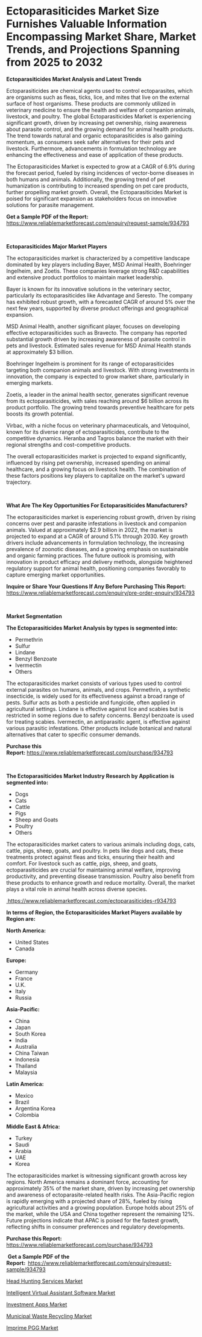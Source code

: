 <p><h1>Ectoparasiticides Market Size Furnishes Valuable Information Encompassing Market Share, Market Trends, and Projections Spanning from 2025 to 2032</h1></p><p><strong>Ectoparasiticides Market Analysis and Latest Trends</strong></p>
<p><p>Ectoparasiticides are chemical agents used to control ectoparasites, which are organisms such as fleas, ticks, lice, and mites that live on the external surface of host organisms. These products are commonly utilized in veterinary medicine to ensure the health and welfare of companion animals, livestock, and poultry. The global Ectoparasiticides Market is experiencing significant growth, driven by increasing pet ownership, rising awareness about parasite control, and the growing demand for animal health products. The trend towards natural and organic ectoparasiticides is also gaining momentum, as consumers seek safer alternatives for their pets and livestock. Furthermore, advancements in formulation technology are enhancing the effectiveness and ease of application of these products. </p><p>The Ectoparasiticides Market is expected to grow at a CAGR of 6.9% during the forecast period, fueled by rising incidences of vector-borne diseases in both humans and animals. Additionally, the growing trend of pet humanization is contributing to increased spending on pet care products, further propelling market growth. Overall, the Ectoparasiticides Market is poised for significant expansion as stakeholders focus on innovative solutions for parasite management.</p></p>
<p><strong>Get a Sample PDF of the Report:&nbsp;</strong> <a href="https://www.reliablemarketforecast.com/enquiry/request-sample/934793?utm_campaign=1890&utm_medium=2&utm_source=Github&utm_content=ia&utm_term=07032025&utm_id=ectoparasiticides">https://www.reliablemarketforecast.com/enquiry/request-sample/934793</a></p>
<p>&nbsp;</p>
<p><strong>Ectoparasiticides Major Market Players</strong></p>
<p><p>The ectoparasiticides market is characterized by a competitive landscape dominated by key players including Bayer, MSD Animal Health, Boehringer Ingelheim, and Zoetis. These companies leverage strong R&D capabilities and extensive product portfolios to maintain market leadership. </p><p>Bayer is known for its innovative solutions in the veterinary sector, particularly its ectoparasiticides like Advantage and Seresto. The company has exhibited robust growth, with a forecasted CAGR of around 5% over the next few years, supported by diverse product offerings and geographical expansion.</p><p>MSD Animal Health, another significant player, focuses on developing effective ectoparasiticides such as Bravecto. The company has reported substantial growth driven by increasing awareness of parasite control in pets and livestock. Estimated sales revenue for MSD Animal Health stands at approximately $3 billion.</p><p>Boehringer Ingelheim is prominent for its range of ectoparasiticides targeting both companion animals and livestock. With strong investments in innovation, the company is expected to grow market share, particularly in emerging markets. </p><p>Zoetis, a leader in the animal health sector, generates significant revenue from its ectoparasiticides, with sales reaching around $6 billion across its product portfolio. The growing trend towards preventive healthcare for pets boosts its growth potential.</p><p>Virbac, with a niche focus on veterinary pharmaceuticals, and Vetoquinol, known for its diverse range of ectoparasiticides, contribute to the competitive dynamics. Heranba and Tagros balance the market with their regional strengths and cost-competitive products.</p><p>The overall ectoparasiticides market is projected to expand significantly, influenced by rising pet ownership, increased spending on animal healthcare, and a growing focus on livestock health. The combination of these factors positions key players to capitalize on the market's upward trajectory.</p></p>
<p>&nbsp;</p>
<p><strong>What Are The Key Opportunities For Ectoparasiticides Manufacturers?</strong></p>
<p><p>The ectoparasiticides market is experiencing robust growth, driven by rising concerns over pest and parasite infestations in livestock and companion animals. Valued at approximately $2.9 billion in 2022, the market is projected to expand at a CAGR of around 5.1% through 2030. Key growth drivers include advancements in formulation technology, the increasing prevalence of zoonotic diseases, and a growing emphasis on sustainable and organic farming practices. The future outlook is promising, with innovation in product efficacy and delivery methods, alongside heightened regulatory support for animal health, positioning companies favorably to capture emerging market opportunities.</p></p>
<p><strong>Inquire or Share Your Questions If Any Before Purchasing This Report:</strong> <a href="https://www.reliablemarketforecast.com/enquiry/pre-order-enquiry/934793?utm_campaign=1890&utm_medium=2&utm_source=Github&utm_content=ia&utm_term=07032025&utm_id=ectoparasiticides">https://www.reliablemarketforecast.com/enquiry/pre-order-enquiry/934793</a></p>
<p>&nbsp;</p>
<p><strong>Market Segmentation</strong></p>
<p><strong>The Ectoparasiticides Market Analysis by types is segmented into:</strong></p>
<p><ul><li>Permethrin</li><li>Sulfur</li><li>Lindane</li><li>Benzyl Benzoate</li><li>Ivermectin</li><li>Others</li></ul></p>
<p><p>The ectoparasiticides market consists of various types used to control external parasites on humans, animals, and crops. Permethrin, a synthetic insecticide, is widely used for its effectiveness against a broad range of pests. Sulfur acts as both a pesticide and fungicide, often applied in agricultural settings. Lindane is effective against lice and scabies but is restricted in some regions due to safety concerns. Benzyl benzoate is used for treating scabies. Ivermectin, an antiparasitic agent, is effective against various parasitic infestations. Other products include botanical and natural alternatives that cater to specific consumer demands.</p></p>
<p><strong>Purchase this Report:&nbsp;</strong><a href="https://www.reliablemarketforecast.com/purchase/934793?utm_campaign=1890&utm_medium=2&utm_source=Github&utm_content=ia&utm_term=07032025&utm_id=ectoparasiticides">https://www.reliablemarketforecast.com/purchase/934793</a></p>
<p>&nbsp;</p>
<p><strong>The Ectoparasiticides Market Industry Research by Application is segmented into:</strong></p>
<p><ul><li>Dogs</li><li>Cats</li><li>Cattle</li><li>Pigs</li><li>Sheep and Goats</li><li>Poultry</li><li>Others</li></ul></p>
<p><p>The ectoparasiticides market caters to various animals including dogs, cats, cattle, pigs, sheep, goats, and poultry. In pets like dogs and cats, these treatments protect against fleas and ticks, ensuring their health and comfort. For livestock such as cattle, pigs, sheep, and goats, ectoparasiticides are crucial for maintaining animal welfare, improving productivity, and preventing disease transmission. Poultry also benefit from these products to enhance growth and reduce mortality. Overall, the market plays a vital role in animal health across diverse species.</p></p>
<p><a href="https://www.reliablemarketforecast.com/ectoparasiticides-r934793?utm_campaign=1890&utm_medium=2&utm_source=Github&utm_content=ia&utm_term=07032025&utm_id=ectoparasiticides">&nbsp;https://www.reliablemarketforecast.com/ectoparasiticides-r934793</a></p>
<p><strong>In terms of Region, the Ectoparasiticides Market Players available by Region are:</strong></p>
<p>
    <p> <strong> North America: </strong>
        <ul>
            <li>United States</li>
            <li>Canada</li>
        </ul>
        </p> 
    <p> <strong> Europe: </strong>
        <ul>
            <li>Germany</li>
            <li>France</li>
            <li>U.K.</li>
            <li>Italy</li>
            <li>Russia</li>
        </ul>
        </p> 
    <p> <strong> Asia-Pacific: </strong>
        <ul>
            <li>China</li>
            <li>Japan</li>
            <li>South Korea</li>
            <li>India</li>
            <li>Australia</li>
            <li>China Taiwan</li>
            <li>Indonesia</li>
            <li>Thailand</li>
            <li>Malaysia</li>
        </ul>
        </p> 
    <p> <strong> Latin America: </strong>
        <ul>
            <li>Mexico</li>
            <li>Brazil</li>
            <li>Argentina Korea</li>
            <li>Colombia</li>
        </ul>
        </p> 
    <p> <strong> Middle East & Africa: </strong>
        <ul>
            <li>Turkey</li>
            <li>Saudi</li>
            <li>Arabia</li>
            <li>UAE</li>
            <li>Korea</li>
        </ul>
    </p>
    </p>
<p><p>The ectoparasiticides market is witnessing significant growth across key regions. North America remains a dominant force, accounting for approximately 35% of the market share, driven by increasing pet ownership and awareness of ectoparasite-related health risks. The Asia-Pacific region is rapidly emerging with a projected share of 28%, fueled by rising agricultural activities and a growing population. Europe holds about 25% of the market, while the USA and China together represent the remaining 12%. Future projections indicate that APAC is poised for the fastest growth, reflecting shifts in consumer preferences and regulatory developments.</p></p>
<p><strong>Purchase this Report: </strong><a href="https://www.reliablemarketforecast.com/purchase/934793?utm_campaign=1890&utm_medium=2&utm_source=Github&utm_content=ia&utm_term=07032025&utm_id=ectoparasiticides">https://www.reliablemarketforecast.com/purchase/934793</a></p>
<p>&nbsp;<strong>Get a Sample PDF of the Report:&nbsp;&nbsp;</strong><a href="https://www.reliablemarketforecast.com/enquiry/request-sample/934793?utm_campaign=1890&utm_medium=2&utm_source=Github&utm_content=ia&utm_term=07032025&utm_id=ectoparasiticides">https://www.reliablemarketforecast.com/enquiry/request-sample/934793</a></p>
<p><strong></strong></p>
<p><p><a href="https://github.com/lylyparadise/Market-Research-Report-List-6/blob/main/head-hunting-services-market.md?utm_campaign=1890&utm_medium=2&utm_source=Github&utm_content=ia&utm_term=07032025&utm_id=ectoparasiticides">Head Hunting Services Market</a></p><p><a href="https://github.com/wantadhagino/Market-Research-Report-List-1/blob/main/intelligent-virtual-assistant-software-market.md?utm_campaign=1890&utm_medium=2&utm_source=Github&utm_content=ia&utm_term=07032025&utm_id=ectoparasiticides">Intelligent Virtual Assistant Software Market</a></p><p><a href="https://github.com/hatlepigna2s/Market-Research-Report-List-1/blob/main/investment-apps-market.md?utm_campaign=1890&utm_medium=2&utm_source=Github&utm_content=ia&utm_term=07032025&utm_id=ectoparasiticides">Investment Apps Market</a></p><p><a href="https://github.com/stunzkocotpv/Market-Research-Report-List-1/blob/main/municipal-waste-recycling-market.md?utm_campaign=1890&utm_medium=2&utm_source=Github&utm_content=ia&utm_term=07032025&utm_id=ectoparasiticides">Municipal Waste Recycling Market</a></p><p><a href="https://github.com/lelahokendo/Market-Research-Report-List-1/blob/main/imprime-pgg-market.md?utm_campaign=1890&utm_medium=2&utm_source=Github&utm_content=ia&utm_term=07032025&utm_id=ectoparasiticides">Imprime PGG Market</a></p></p>